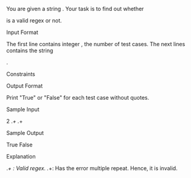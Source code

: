 You are given a string .
Your task is to find out whether

is a valid regex or not.

Input Format

The first line contains integer
, the number of test cases.
The next lines contains the string

.

Constraints

Output Format

Print "True" or "False" for each test case without quotes.

Sample Input

2
.*\+
.*+

Sample Output

True
False

Explanation

.*\+ : Valid regex.
.*+: Has the error multiple repeat. Hence, it is invalid.